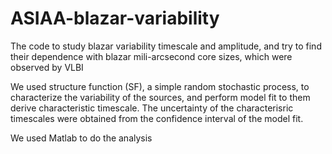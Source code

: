 # ASIAA-blazar-variability
The code to study blazar variability timescale and amplitude, and try to find their dependence with blazar mili-arcsecond core sizes, which were observed by VLBI

We used structure function (SF), a simple random stochastic process, to characterize the variability of the sources, and perform model fit to them derive characteristic timescale. 
The uncertainty of the characterisric timescales were obtained from the confidence interval of the model fit.

We used Matlab to do the analysis
